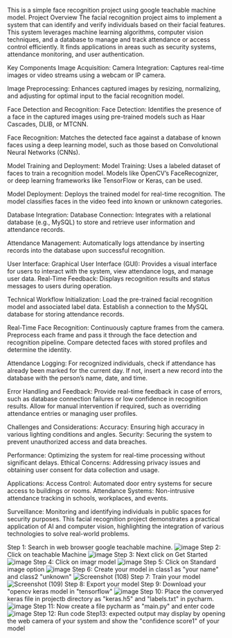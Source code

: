 This is a simple face recognition project using google teachable machine model. 
Project Overview The facial recognition project aims to implement a system that can identify and verify individuals based on their facial features. This system leverages machine learning algorithms, computer vision techniques, and a database to manage and track attendance or access control efficiently. It finds applications in areas such as security systems, attendance monitoring, and user authentication. 

Key Components Image Acquisition: 
Camera Integration: Captures real-time images or video streams using a webcam or IP camera. 

Image Preprocessing: Enhances captured images by resizing, normalizing, and adjusting for optimal input to the facial recognition model. 

Face Detection and Recognition: Face Detection: Identifies the presence of a face in the captured images using pre-trained models such as Haar Cascades, DLIB, or MTCNN. 

Face Recognition: Matches the detected face against a database of known faces using a deep learning model, such as those based on Convolutional Neural Networks (CNNs). 

Model Training and Deployment: Model Training: Uses a labeled dataset of faces to train a recognition model. Models like OpenCV’s FaceRecognizer, or deep learning frameworks like TensorFlow or Keras, can be used.

Model Deployment: Deploys the trained model for real-time recognition. The model classifies faces in the video feed into known or unknown categories.

Database Integration: Database Connection: Integrates with a relational database (e.g., MySQL) to store and retrieve user information and attendance records. 

Attendance Management: Automatically logs attendance by inserting records into the database upon successful recognition. 

User Interface: Graphical User Interface (GUI): Provides a visual interface for users to interact with the system, view attendance logs, and manage user data. Real-Time Feedback: Displays recognition results and status messages to users during operation. 

Technical Workflow Initialization: Load the pre-trained facial recognition model and associated label data. Establish a connection to the MySQL database for storing attendance records.

Real-Time Face Recognition: Continuously capture frames from the camera. Preprocess each frame and pass it through the face detection and recognition pipeline. Compare detected faces with stored profiles and determine the identity. 

Attendance Logging: For recognized individuals, check if attendance has already been marked for the current day. If not, insert a new record into the database with the person’s name, date, and time. 

Error Handling and Feedback: Provide real-time feedback in case of errors, such as database connection failures or low confidence in recognition results. Allow for manual intervention if required, such as overriding attendance entries or managing user profiles. 

Challenges and Considerations: Accuracy: Ensuring high accuracy in various lighting conditions and angles. Security: Securing the system to prevent unauthorized access and data breaches.

Performance: Optimizing the system for real-time processing without significant delays. Ethical Concerns: Addressing privacy issues and obtaining user consent for data collection and usage. 

Applications: Access Control: Automated door entry systems for secure access to buildings or rooms. Attendance Systems: Non-intrusive attendance tracking in schools, workplaces, and events. 

Surveillance: Monitoring and identifying individuals in public spaces for security purposes. This facial recognition project demonstrates a practical application of AI and computer vision, highlighting the integration of various technologies to solve real-world problems.

Step 1: Search in web browser google teachable machine.
![image](https://github.com/user-attachments/assets/6bb6b365-486c-4022-8b40-83c149f6b134)
Step 2: Click on teachable Machine
![image](https://github.com/user-attachments/assets/4d0ff6b6-de54-476f-903b-3fce5ded1c66)
Step 3: Next click on Get Started
![image](https://github.com/user-attachments/assets/39aca9f4-7d6d-4961-afdb-00f75aa01c93)
Step 4: Click on imagr model
![image](https://github.com/user-attachments/assets/22906c1e-2d1c-41cb-b836-511ef22b832c)
Step 5: Click on Standard image option 
![image](https://github.com/user-attachments/assets/811703bf-5d4c-4ae8-a6e8-061b9bd641c4)
Step 6: Create your model in class1 as "your name" and class2 "unknown"
![Screenshot (108)](https://github.com/user-attachments/assets/34e529a3-3660-49e5-8bda-ad32c5a0e824)
Step 7: Train your model
![Screenshot (109)](https://github.com/user-attachments/assets/3067d280-b292-40b7-888a-8452918b828c)
Step 8: Export your model
Step 9: Download your "opencv keras model in "tensorflow"
![image](https://github.com/user-attachments/assets/37cb267a-9bc2-4ff9-acdc-2930014f4f29)
Step 10: Place the converyed keras file in projectb directory as "keras.h5" and "labels.txt" in pycharm.
![image](https://github.com/user-attachments/assets/c185b079-8c62-446d-bc27-ddf2d88f3ad3)
Step 11: Now create a file pycharm as "main.py" and enter code
![image](https://github.com/user-attachments/assets/a81badfb-f1ed-4f18-ab54-f1279acf1f5b)
Step 12: Run code
Step13: expected output may display by opening the web camera of your system and show the "confidence score1" of your model



